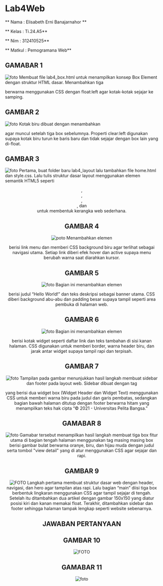 # Lab4Web #

** Nama            : Elisabeth Erni Banajarnahor **

** Kelas           : Ti.24.A5**

** Nim             : 312410525**

** Matkul          : Pemogramana Web**


## GAMABAR 1 ##
![foto](https://github.com/Elisabethbanjarnahor/Lab4Web/blob/5651a0a2e4201f823ad17a852cc7cb6889852d28/Screenshot%202025-10-15%20102550.png)
Membuat file lab4_box.html untuk menampilkan konsep Box Element dengan struktur HTML dasar.
Menambahkan tiga <div> berwarna menggunakan CSS dengan float:left agar kotak-kotak sejajar ke samping.

## GAMBAR 2 ##
![foto](https://github.com/Elisabethbanjarnahor/Lab4Web/blob/d2cffdb4cc7a285322d2f38981d12632a127d8d6/Screenshot%202025-10-15%20103347.png)
Kotak biru dibuat dengan menambahkan <div class="div4"> agar muncul setelah tiga box sebelumnya.
Properti clear:left digunakan supaya kotak biru turun ke baris baru dan tidak sejajar dengan box lain yang di-float.

## GAMBAR 3 ##
![foto](https://github.com/Elisabethbanjarnahor/Lab4Web/blob/db1f8b3ca0db2a4e00ca0ecdd42bf9bd8a511aa8/Screenshot%202025-10-15%20105239.png)
Pertama, buat folder baru lab4_layout lalu tambahkan file home.html dan style.css.
Lalu tulis struktur dasar layout menggunakan elemen semantik HTML5 seperti <header>, <nav>, <section>, <aside>, dan <footer> untuk membentuk kerangka web sederhana.

## GAMBAR 4 ##
![poto](https://github.com/Elisabethbanjarnahor/Lab4Web/blob/70cb7455f4eef41402e351496352a24dad02c9be/Screenshot%202025-10-15%20105746.png)
Menambahkan elemen <nav> berisi link menu dan memberi CSS background biru agar terlihat sebagai navigasi utama.
Setiap link diberi efek hover dan active supaya menu berubah warna saat diarahkan kursor.

## GAMBAR 5 ##
![foto](https://github.com/Elisabethbanjarnahor/Lab4Web/blob/6a1108098a9c0903c6d6689d5d72ec593aee6fdf/Screenshot%202025-10-15%20110153.png)
Bagian ini menambahkan elemen <section id="hero"> berisi judul “Hello World!” dan teks deskripsi sebagai banner utama.
CSS diberi background abu-abu dan padding besar supaya tampil seperti area pembuka di halaman web.

## GAMBAR 6 ##
![foto](https://github.com/Elisabethbanjarnahor/Lab4Web/blob/1641732253b3c3060132c66d2639e7f535d3e702/Screenshot%202025-10-15%20111327.png)
Bagian ini menambahkan elemen <aside> berisi kotak widget seperti daftar link dan teks tambahan di sisi kanan halaman.
CSS digunakan untuk memberi border, warna header biru, dan jarak antar widget supaya tampil rapi dan terpisah.

## GAMBAR 7 ##
![foto](https://github.com/Elisabethbanjarnahor/Lab4Web/blob/97973b4fd3c54fbdf4df9177b434b3b3a6317428/Screenshot%202025-10-15%20111549.png)
Tampilan pada gambar menunjukkan hasil langkah membuat sidebar dan footer pada layout web.
Sidebar dibuat dengan tag <aside> yang berisi dua widget box (Widget Header dan Widget Text) menggunakan CSS untuk memberi warna biru pada judul dan garis pembatas, sedangkan bagian bawah halaman ditutup dengan footer berwarna hitam yang menampilkan teks hak cipta “© 2021 - Universitas Pelita Bangsa.”

## GAMABAR 8 ##
![foto](https://github.com/Elisabethbanjarnahor/Lab4Web/blob/8119b2e19423ee5d53c7d737a9d0d3241fbb6e53/Screenshot%202025-10-15%20112052.png)
Gamabar tersebut menampilkan hasil langkah membuat tiga box fitur utama di bagian tengah halaman menggunakan tag <dif class= "box"> 
masing masing box berisi gambar bulat berwarna oranye, biru, dan hijau muda dengan judul serta tombol "view detail" yang di atur menggunakan CSS agar sejajar dan rapi.

## GAMBAR 9 ##
![FOTO](https://github.com/Elisabethbanjarnahor/Lab4Web/blob/345a85717f27c550139c8c07d386dbda09225e97/Screenshot%202025-10-15%20113954.png)
Langkah pertama membuat struktur dasar web dengan header, navigasi, dan hero agar tampilan atas rapi.
Lalu bagian “main” diisi tiga box berbentuk lingkaran menggunakan CSS agar tampil sejajar di tengah.
Setelah itu ditambahkan dua artikel dengan gambar 150x150 yang diatur posisi kiri dan kanan memakai float.
Terakhir, ditambahkan sidebar dan footer sehingga halaman tampak lengkap seperti website sebenarnya.

## JAWABAN PERTANYAAN ##
## GAMBAR 10 ##
![FOTO](https://github.com/Elisabethbanjarnahor/Lab4Web/blob/b16034f19cae30ae78a7d081aecf33b13eea7900/Screenshot%202025-10-15%20115440.png)

## GAMABAR 11 ##
![foto](https://github.com/Elisabethbanjarnahor/Lab4Web/blob/de1267a2ec6cd862fcfffd9b5eaf7fe155c70b4e/Screenshot%202025-10-15%20115453.png)




